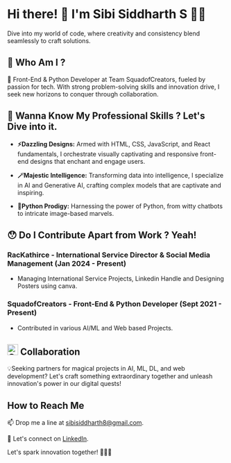 # Hi there! 👋 I'm Sibi Siddharth S 🚀✨

Dive into my world of code, where creativity and consistency blend seamlessly to craft solutions.

## 🫣 Who Am I ?

🚀 Front-End & Python Developer at Team SquadofCreators, fueled by passion for tech. With strong problem-solving skills and innovation drive, I seek new horizons to conquer through collaboration.

## 💼 Wanna Know My Professional Skills ? Let's Dive into it.

  - **⚡Dazzling Designs:** Armed with HTML, CSS, JavaScript, and React fundamentals, I orchestrate visually captivating and responsive front-end designs that enchant and engage users.
    
  - **🪄Majestic Intelligence:** Transforming data into intelligence, I specialize in AI and Generative AI, crafting complex models that are captivate and inspiring.
    
  - **🐍Python Prodigy:** Harnessing the power of Python, from witty chatbots to intricate image-based marvels.

## 😯 Do I Contribute Apart from Work ? Yeah!

### RacKathirce - International Service Director & Social Media Management (Jan 2024 - Present)
- Managing International Service Projects, Linkedin Handle and Designing Posters using canva.

### SquadofCreators - Front-End & Python Developer (Sept 2021 - Present)
- Contributed in various AI/ML and Web based Projects.

## <img src="https://github.com/sibisiddharth8/sibisiddharth8/assets/146215243/d31db45f-e4b9-4219-962b-8e754c74bc2f" alt="C" width="25"> Collaboration

💡Seeking partners for magical projects in AI, ML, DL, and web development? Let's craft something extraordinary together and unleash innovation's power in our digital quests!

## How to Reach Me

📫 Drop me a line at sibisiddharth8@gmail.com.

🔮 Let's connect on [LinkedIn](https://www.linkedin.com/in/sibisiddharths/).

Let's spark innovation together! 🧙‍♂️✨
